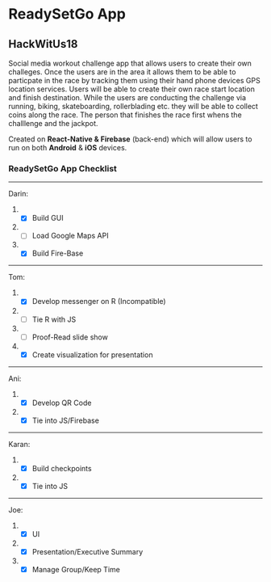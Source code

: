 
# ReadySetGo App 
## HackWitUs18

Social media workout challenge app that allows users to create their own challeges.  Once the users are in the area it allows them to be able to particpate in the race by tracking them using their hand phone devices GPS location services.  Users will be able to create their own race start location and finish destination.  While the users are conducting the challenge via running, biking, skateboarding, rollerblading etc. they will be able to collect coins along the race.  The person that finishes the race first whens the challlenge and the jackpot.

Created on **React-Native & Firebase** (back-end) which will allow users to run on both **Android** & **iOS** devices.

### ReadySetGo App Checklist

***
Darin:
1. - [X] Build GUI
2. - [ ] Load Google Maps API
3. - [X] Build Fire-Base
***
Tom:
1. - [X] Develop messenger on R (Incompatible)
2. - [ ] Tie R with JS
3. - [ ] Proof-Read slide show
4. - [X] Create visualization for presentation
***
Ani:
1. - [X] Develop QR Code
2. - [X] Tie into JS/Firebase
***
Karan:
1. - [X] Build checkpoints
2. - [X] Tie into JS
***
Joe:
1. - [X] UI
2. - [X] Presentation/Executive Summary
3. - [X] Manage Group/Keep Time
